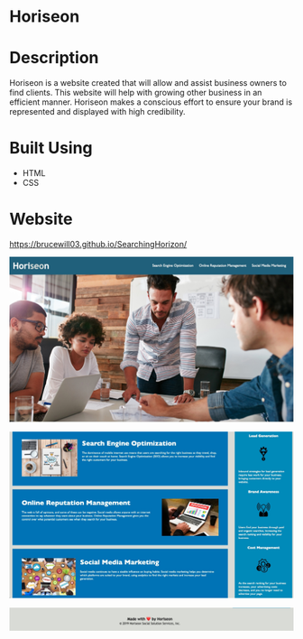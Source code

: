 # Horiseon 

# Description

Horiseon is a website created that will allow and assist business owners to find clients. This website will help with growing other business in an efficient manner. Horiseon makes a conscious effort to ensure your brand is represented and displayed with high credibility. 


#
# Built Using

* HTML
* CSS

# Website
https://brucewill03.github.io/SearchingHorizon/

![ScreenShot1](https://github.com/brucewill03/searchinghorizon/raw/main/IMGS/Screenshot1.jpg)

![ScreenShot2](https://github.com/brucewill03/searchinghorizon/raw/main/IMGS/Screenshot2.jpg)

![ScreenShot3](https://github.com/brucewill03/searchinghorizon/raw/main/IMGS/Screenshot3.jpg)
